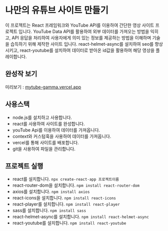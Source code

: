 # 나만의 유튜브 사이트 만들기

이 프로젝트는 React 프레임워크와 YouTube API를 이용하여 간단한 영상 사이트 프로젝트 입니다. YouTube Data API를 활용하여 외부 데이터를 가져오는 방법을 익히고, 
API 응답을 처리하여 사용자에게 의미 있는 정보를 제공하는 방법을 이해하며 기술을 습득하기 위해 제작한 사이트 입니다. 
react-helmet-async를 설치하여 seo를 향상시키고, react-youtube를 설치하여 데이터로 받아온 id값을 활용하여 해당 영상을 플레이합니다.


## 완성작 보기
미리보기 : [mytube-gamma.vercel.app](https://mytube-gamma.vercel.app/)

## 사용스택
- node.js를 설치하고 사용합니다. 
- react를 사용하여 사이트를 완성합니다. 
- youTube Api를 이용하여 데이터를 가져옵니다.
- context와 커스텀훅을 사용하여 데이터를 가져옵니다.
- vercel를 통해 사이트를 배포합니다.
- git을 사용하여 파일을 관리합니다.

## 프로젝트 실행
- react를 설치합니다. `npx create-react-app 프로젝트이름`
- react-router-dom을 설치합니다. `npm install react-router-dom`
- axios를 설치합니다. `npm install axios`
- react-icons을 설치합니다. `npm install react-icons`
- react-player를 설치합니다. `npm install react-player`
- sass를 설치합니다. `npm install sass`
- react-helmet-async를 설치합니다. `npm install react-helmet-async`
- react-youtube를 설치합니다. `npm install react-youtube`
